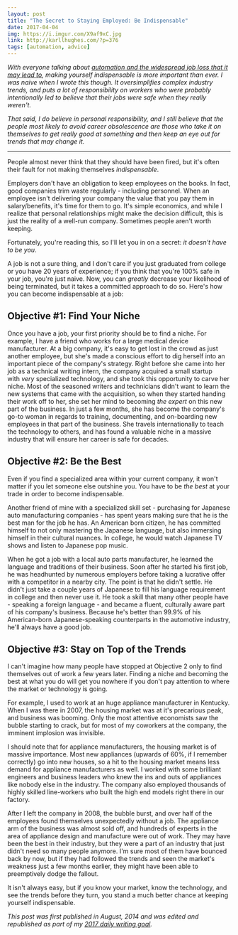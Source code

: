 ```yaml
---
layout: post
title: "The Secret to Staying Employed: Be Indispensable"
date: 2017-04-04
img: https://i.imgur.com/X9af9xC.jpg
link: http://karllhughes.com/?p=376
tags: [automation, advice]
---
```

*With everyone talking about [automation and the widespread job loss that it may lead to](https://www.nytimes.com/2016/12/21/upshot/the-long-term-jobs-killer-is-not-china-its-automation.html), making yourself indispensable is more important than ever. I was naive when I wrote this though. It oversimplifies complex industry trends, and puts a lot of responsibility on workers who were probably intentionally led to believe that their jobs were safe when they really weren't.*

*That said, I do believe in personal responsibility, and I still believe that the people most likely to avoid career obsolescence are those who take it on themselves to get really good at something and then keep an eye out for trends that may change it.*

-----

People almost never think that they should have been fired, but it's often their fault for not making themselves _indispensable_.

Employers don't have an obligation to keep employees on the books. In fact, good companies trim waste regularly - including personnel. When an employee isn't delivering your company the value that you pay them in salary/benefits, it's time for them to go. It's simple economics, and while I realize that personal relationships might make the decision difficult, this is just the reality of a well-run company. Sometimes people aren't worth keeping. 

Fortunately, you're reading this, so I'll let you in on a secret: _it doesn't have to be you_. 

A job is not a sure thing, and I don't care if you just graduated from college or you have 20 years of experience; if you think that you're 100% safe in your job, you're just naive. Now, you can _greatly_ decrease your likelihood of being terminated, but it takes a committed approach to do so. Here's how you can become indispensable at a job:

## Objective #1: Find Your Niche

Once you have a job, your first priority should be to find a niche. For example, I have a friend who works for a large medical device manufacturer. At a big company, it's easy to get lost in the crowd as just another employee, but she's made a conscious effort to dig herself into an important piece of the company's strategy. Right before she came into her job as a technical writing intern, the company acquired a small startup with _very_ specialized technology, and she took this opportunity to carve her niche. Most of the seasoned writers and technicians didn't want to learn the new systems that came with the acquisition, so when they started handing their work off to her, she set her mind to becoming _the expert_ on this new part of the business. In just a few months, she has become the company's go-to woman in regards to training, documenting, and on-boarding new employees in that part of the business. She travels internationally to teach the technology to others, and has found a valuable niche in a massive industry that will ensure her career is safe for decades. 

## Objective #2: Be the Best

Even if you find a specialized area within your current company, it won't matter if you let someone else outshine you. You have to be _the best_ at your trade in order to become indispensable.

Another friend of mine with a specialized skill set - purchasing for Japanese auto manufacturing companies - has spent years making sure that he is the best man for the job he has. An American born citizen, he has committed himself to not only mastering the Japanese language, but also immersing himself in their cultural nuances. In college, he would watch Japanese TV shows and listen to Japanese pop music.

When he got a job with a local auto parts manufacturer, he learned the language and traditions of their business. Soon after he started his first job, he was headhunted by numerous employers before taking a lucrative offer with a competitor in a nearby city. The point is that he didn't settle. He didn't just take a couple years of Japanese to fill his language requirement in college and then never use it. He took a skill that many other people have - speaking a foreign language - and became a fluent, culturally aware part of his company's business. Because he's better than 99.9% of his American-born Japanese-speaking counterparts in the automotive industry, he'll always have a good job.

## Objective #3: Stay on Top of the Trends

I can't imagine how many people have stopped at Objective 2 only to find themselves out of work a few years later. Finding a niche and becoming the best at what you do will get you nowhere if you don't pay attention to where the market or technology is going.

For example, I used to work at an huge appliance manufacturer in Kentucky. When I was there in 2007, the housing market was at it's precarious peak, and business was booming. Only the most attentive economists saw the bubble starting to crack, but for most of my coworkers at the company, the imminent implosion was invisible.

I should note that for appliance manufacturers, the housing market is of massive importance. Most new appliances (upwards of 60%, if I remember correctly) go into new houses, so a hit to the housing market means less demand for appliance manufacturers as well. I worked with some brilliant engineers and business leaders who knew the ins and outs of appliances like nobody else in the industry. The company also employed thousands of highly skilled line-workers who built the high end models right there in our factory.

After I left the company in 2008, the bubble burst, and over half of the employees found themselves unexpectedly without a job. The appliance arm of the business was almost sold off, and hundreds of experts in the area of appliance design and manufacture were out of work. They may have been the best in their industry, but they were a part of an industry that just didn't need so many people anymore. I'm sure most of them have bounced back by now, but if they had followed the trends and seen the market's weakness just a few months earlier, they might have been able to preemptively dodge the fallout.

It isn't always easy, but if you know your market, know the technology, and see the trends before they turn, you stand a much better chance at keeping yourself indispensable.

*This post was first published in August, 2014 and was edited and republished as part of my [2017 daily writing goal](https://www.karllhughes.com/posts/2017-writing-goal).*
